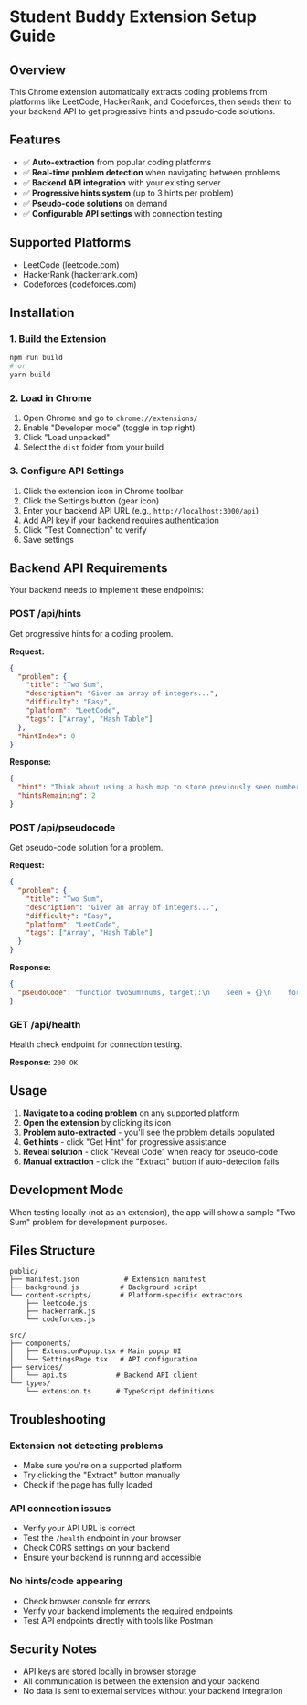 # Student Buddy Extension Setup Guide

## Overview
This Chrome extension automatically extracts coding problems from platforms like LeetCode, HackerRank, and Codeforces, then sends them to your backend API to get progressive hints and pseudo-code solutions.

## Features
- ✅ **Auto-extraction** from popular coding platforms
- ✅ **Real-time problem detection** when navigating between problems
- ✅ **Backend API integration** with your existing server
- ✅ **Progressive hints system** (up to 3 hints per problem)
- ✅ **Pseudo-code solutions** on demand
- ✅ **Configurable API settings** with connection testing

## Supported Platforms
- LeetCode (leetcode.com)
- HackerRank (hackerrank.com) 
- Codeforces (codeforces.com)

## Installation

### 1. Build the Extension
```bash
npm run build
# or
yarn build
```

### 2. Load in Chrome
1. Open Chrome and go to `chrome://extensions/`
2. Enable "Developer mode" (toggle in top right)
3. Click "Load unpacked" 
4. Select the `dist` folder from your build

### 3. Configure API Settings
1. Click the extension icon in Chrome toolbar
2. Click the Settings button (gear icon)
3. Enter your backend API URL (e.g., `http://localhost:3000/api`)
4. Add API key if your backend requires authentication
5. Click "Test Connection" to verify
6. Save settings

## Backend API Requirements

Your backend needs to implement these endpoints:

### POST /api/hints
Get progressive hints for a coding problem.

**Request:**
```json
{
  "problem": {
    "title": "Two Sum",
    "description": "Given an array of integers...",
    "difficulty": "Easy",
    "platform": "LeetCode",
    "tags": ["Array", "Hash Table"]
  },
  "hintIndex": 0
}
```

**Response:**
```json
{
  "hint": "Think about using a hash map to store previously seen numbers...",
  "hintsRemaining": 2
}
```

### POST /api/pseudocode  
Get pseudo-code solution for a problem.

**Request:**
```json
{
  "problem": {
    "title": "Two Sum",
    "description": "Given an array of integers...",
    "difficulty": "Easy", 
    "platform": "LeetCode",
    "tags": ["Array", "Hash Table"]
  }
}
```

**Response:**
```json
{
  "pseudoCode": "function twoSum(nums, target):\n    seen = {}\n    for i in range(len(nums)):\n        complement = target - nums[i]\n        if complement in seen:\n            return [seen[complement], i]\n        seen[nums[i]] = i\n    return []"
}
```

### GET /api/health
Health check endpoint for connection testing.

**Response:** `200 OK`

## Usage

1. **Navigate to a coding problem** on any supported platform
2. **Open the extension** by clicking its icon
3. **Problem auto-extracted** - you'll see the problem details populated
4. **Get hints** - click "Get Hint" for progressive assistance
5. **Reveal solution** - click "Reveal Code" when ready for pseudo-code
6. **Manual extraction** - click the "Extract" button if auto-detection fails

## Development Mode

When testing locally (not as an extension), the app will show a sample "Two Sum" problem for development purposes.

## Files Structure

```
public/
├── manifest.json           # Extension manifest
├── background.js          # Background script
└── content-scripts/       # Platform-specific extractors
    ├── leetcode.js
    ├── hackerrank.js
    └── codeforces.js

src/
├── components/
│   ├── ExtensionPopup.tsx # Main popup UI
│   └── SettingsPage.tsx   # API configuration
├── services/
│   └── api.ts            # Backend API client
└── types/
    └── extension.ts      # TypeScript definitions
```

## Troubleshooting

### Extension not detecting problems
- Make sure you're on a supported platform
- Try clicking the "Extract" button manually
- Check if the page has fully loaded

### API connection issues  
- Verify your API URL is correct
- Test the `/health` endpoint in your browser
- Check CORS settings on your backend
- Ensure your backend is running and accessible

### No hints/code appearing
- Check browser console for errors
- Verify your backend implements the required endpoints
- Test API endpoints directly with tools like Postman

## Security Notes

- API keys are stored locally in browser storage
- All communication is between the extension and your backend
- No data is sent to external services without your backend integration